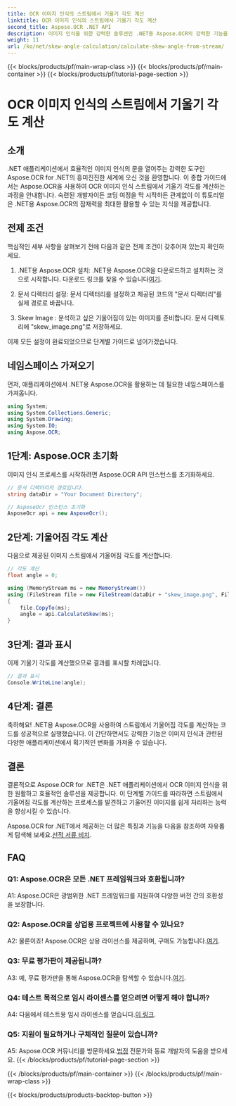 ```yaml
---
title: OCR 이미지 인식의 스트림에서 기울기 각도 계산
linktitle: OCR 이미지 인식의 스트림에서 기울기 각도 계산
second_title: Aspose.OCR .NET API
description: 이미지 인식을 위한 강력한 솔루션인 .NET용 Aspose.OCR의 강력한 기능을 활용해 보세요. 경사각을 쉽게 계산하는 방법을 알아보세요.
weight: 11
url: /ko/net/skew-angle-calculation/calculate-skew-angle-from-stream/
---
```


{{< blocks/products/pf/main-wrap-class >}}
{{< blocks/products/pf/main-container >}}
{{< blocks/products/pf/tutorial-page-section >}}

# OCR 이미지 인식의 스트림에서 기울기 각도 계산

## 소개

.NET 애플리케이션에서 효율적인 이미지 인식의 문을 열어주는 강력한 도구인 Aspose.OCR for .NET의 흥미진진한 세계에 오신 것을 환영합니다. 이 종합 가이드에서는 Aspose.OCR을 사용하여 OCR 이미지 인식 스트림에서 기울기 각도를 계산하는 과정을 안내합니다. 숙련된 개발자이든 코딩 여정을 막 시작하든 관계없이 이 튜토리얼은 .NET용 Aspose.OCR의 잠재력을 최대한 활용할 수 있는 지식을 제공합니다.

## 전제 조건

핵심적인 세부 사항을 살펴보기 전에 다음과 같은 전제 조건이 갖추어져 있는지 확인하세요.

1.  .NET용 Aspose.OCR 설치: .NET용 Aspose.OCR을 다운로드하고 설치하는 것으로 시작합니다. 다운로드 링크를 찾을 수 있습니다[여기](https://releases.aspose.com/ocr/net/).

2. 문서 디렉터리 설정: 문서 디렉터리를 설정하고 제공된 코드의 "문서 디렉터리"를 실제 경로로 바꿉니다.

3. Skew Image : 분석하고 싶은 기울어짐이 있는 이미지를 준비합니다. 문서 디렉토리에 "skew_image.png"로 저장하세요.

이제 모든 설정이 완료되었으므로 단계별 가이드로 넘어가겠습니다.

## 네임스페이스 가져오기

먼저, 애플리케이션에서 .NET용 Aspose.OCR을 활용하는 데 필요한 네임스페이스를 가져옵니다.

```csharp
using System;
using System.Collections.Generic;
using System.Drawing;
using System.IO;
using Aspose.OCR;
```

## 1단계: Aspose.OCR 초기화

이미지 인식 프로세스를 시작하려면 Aspose.OCR API 인스턴스를 초기화하세요.

```csharp
// 문서 디렉터리의 경로입니다.
string dataDir = "Your Document Directory";

// AsposeOcr 인스턴스 초기화
AsposeOcr api = new AsposeOcr();
```

## 2단계: 기울어짐 각도 계산

다음으로 제공된 이미지 스트림에서 기울어짐 각도를 계산합니다.

```csharp
// 각도 계산
float angle = 0;

using (MemoryStream ms = new MemoryStream())
using (FileStream file = new FileStream(dataDir + "skew_image.png", FileMode.Open, FileAccess.Read))
{
    file.CopyTo(ms);
    angle = api.CalculateSkew(ms);
}
```

## 3단계: 결과 표시

이제 기울기 각도를 계산했으므로 결과를 표시할 차례입니다.

```csharp
// 결과 표시
Console.WriteLine(angle);
```

## 4단계: 결론

축하해요! .NET용 Aspose.OCR을 사용하여 스트림에서 기울어짐 각도를 계산하는 코드를 성공적으로 실행했습니다. 이 간단하면서도 강력한 기능은 이미지 인식과 관련된 다양한 애플리케이션에서 획기적인 변화를 가져올 수 있습니다.

## 결론

결론적으로 Aspose.OCR for .NET은 .NET 애플리케이션에서 OCR 이미지 인식을 위한 원활하고 효율적인 솔루션을 제공합니다. 이 단계별 가이드를 따라하면 스트림에서 기울어짐 각도를 계산하는 프로세스를 발견하고 기울어진 이미지를 쉽게 처리하는 능력을 향상시킬 수 있습니다.

 Aspose.OCR for .NET에서 제공하는 더 많은 특징과 기능을 다음을 참조하여 자유롭게 탐색해 보세요.[선적 서류 비치](https://reference.aspose.com/ocr/net/).

## FAQ

### Q1: Aspose.OCR은 모든 .NET 프레임워크와 호환됩니까?

A1: Aspose.OCR은 광범위한 .NET 프레임워크를 지원하여 다양한 버전 간의 호환성을 보장합니다.

### Q2: Aspose.OCR을 상업용 프로젝트에 사용할 수 있나요?

 A2: 물론이죠! Aspose.OCR은 상용 라이선스를 제공하며, 구매도 가능합니다.[여기](https://purchase.aspose.com/buy).

### Q3: 무료 평가판이 제공됩니까?

 A3: 예, 무료 평가판을 통해 Aspose.OCR을 탐색할 수 있습니다.[여기](https://releases.aspose.com/).

### Q4: 테스트 목적으로 임시 라이센스를 얻으려면 어떻게 해야 합니까?

 A4: 다음에서 테스트용 임시 라이센스를 얻습니다.[이 링크](https://purchase.aspose.com/temporary-license/).

### Q5: 지원이 필요하거나 구체적인 질문이 있습니까?

 A5: Aspose.OCR 커뮤니티를 방문하세요.[법정](https://forum.aspose.com/c/ocr/16) 전문가와 동료 개발자의 도움을 받으세요.
{{< /blocks/products/pf/tutorial-page-section >}}

{{< /blocks/products/pf/main-container >}}
{{< /blocks/products/pf/main-wrap-class >}}

{{< blocks/products/products-backtop-button >}}

